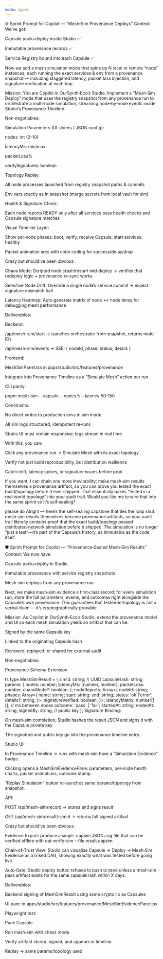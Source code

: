 ```yaml
---
mode: agent
---
```

🌐 Sprint Prompt for Copilot — “Mesh‑Sim Provenance Deploys”
Context: We’ve got:

Capsule pack+deploy inside Studio ✅

Immutable provenance records ✅

Service Registry bound into each Capsule ✅

Now we add a mesh simulation mode that spins up N local or remote “node” instances, each running the exact services & env from a provenance snapshot — including staggered latency, packet loss injection, and signature verification at each hop.

Mission: You are Copilot in OurSynth‑Eco’s Studio. Implement a “Mesh‑Sim Deploy” mode that uses the registry snapshot from any provenance run to orchestrate a multi‑node simulation, streaming node‑by‑node events inside Studio’s Provenance Timeline.

Non‑negotiables:

Simulation Parameters (UI sliders / JSON config):

nodes: int (2–10)

latencyMs: min/max

packetLoss%

verifySignatures: boolean

Topology Replay:

All node processes launched from registry snapshot paths & commits

Env vars exactly as in snapshot (merge secrets from local vault for sim)

Health & Signature Check:

Each node reports READY only after all services pass health checks and Capsule signature matches

Visual Timeline Layer:

Show per‑node phases: boot, verify, receive Capsule, start services, healthy

Packet animation arcs with color coding for success/delay/drop

Crazy but should’ve been obvious:

Chaos Mode: Scripted node crash/restart mid‑deploy → verifies that redeploy logic + provenance re‑sync works

Selective Node Drift: Override a single node’s service commit → expect signature mismatch halt

Latency Heatmap: Auto‑generate matrix of node ↔ node times for debugging mesh performance

Deliverables:

Backend:

/api/mesh-sim/start → launches orchestrator from snapshot, returns node IDs

/api/mesh-sim/events → SSE: { nodeId, phase, status, details }

Frontend:

MeshSimPanel.tsx in apps/studio/src/features/provenance

Integrate into Provenance Timeline as a “Simulate Mesh” action per run

CLI parity:

pnpm mesh-sim --capsule <hash> --nodes 5 --latency 50-150

Constraints:

No direct writes to production envs in sim mode

All sim logs structured, idempotent re‑runs

Studio UI must remain responsive; logs stream in real time

With this, you can:

Click any provenance run → Simulate Mesh with its exact topology

Verify not just build reproducibility, but distribution resilience

Catch drift, latency spikes, or signature issues before prod

If you want, I can chain one more inevitability: make mesh‑sim results themselves a provenance artifact, so you can prove you tested the exact build/topology before it ever shipped. That essentially bakes “tested in a real‑world topology” into your audit trail. Would you like me to wire that into the same sprint so it’s self‑sealing?

please do
Alright — here’s the self‑sealing capstone that ties the loop shut: mesh‑sim results themselves become provenance artifacts, so your audit trail literally contains proof that the exact build/topology passed distributed‑network simulation before it shipped. The simulation is no longer “just a test”—it’s part of the Capsule’s history, as immutable as the code itself.

🛡 Sprint Prompt for Copilot — “Provenance‑Sealed Mesh‑Sim Results”
Context: We now have:

Capsule pack+deploy in Studio

Immutable provenance with service registry snapshots

Mesh‑sim deploys from any provenance run

Next, we make mesh‑sim evidence a first‑class record: for every simulation run, store the full parameters, events, and outcomes right alongside the Capsule’s own provenance. This guarantees that tested‑in‑topology is not a verbal claim — it’s cryptographically provable.

Mission: As Copilot in OurSynth‑Eco’s Studio, extend the provenance model and UI so each mesh simulation yields an artifact that can be:

Signed by the same Capsule key

Linked to the originating Capsule hash

Reviewed, replayed, or shared for external audit

Non‑negotiables:

Provenance Schema Extension:

ts
type MeshSimResult = {
  simId: string;           // UUID
  capsuleHash: string;
  params: { nodes: number; latencyMs: [number, number]; packetLoss: number; chaosMode?: boolean; };
  nodeReports: Array<{
    nodeId: string;
    phases: Array<{ name: string; start: string; end: string; status: 'ok'|'error'; details?: string; }>;
    signatureVerified: boolean;
  }>;
  latencyMatrix: number[][]; // ms between nodes
  outcome: 'pass' | 'fail';
  startedAt: string;
  endedAt: string;
  signedBy: string;         // public key
};
Signature Binding:

On mesh‑sim completion, Studio hashes the result JSON and signs it with the Capsule private key.

The signature and public key go into the provenance timeline entry.

Studio UI:

In Provenance Timeline → runs with mesh‑sim have a “Simulation Evidence” badge.

Clicking opens a MeshSimEvidencePane: parameters, per‑node health charts, packet animations, outcome stamp.

“Replay Simulation” button re‑launches same params/topology from snapshot.

API:

POST /api/mesh-sim/record → stores and signs result

GET /api/mesh-sim/result/:simId → returns full signed artifact

Crazy but should’ve been obvious:

Evidence Export: produce a single .capsim JSON+sig file that can be verified offline with oai-verify-sim --file result.capsim

Chain‑of‑Trust View: Studio can visualize Capsule → Deploy → Mesh‑Sim Evidence as a linked DAG, showing exactly what was tested before going live.

Auto‑Gate: Studio deploy button refuses to push to prod unless a mesh‑sim pass artifact exists for the same capsuleHash within X days.

Deliverables:

Backend signing of MeshSimResult using same crypto lib as Capsules

UI pane in apps/studio/src/features/provenance/MeshSimEvidencePane.tsx

Playwright test:

Pack Capsule

Run mesh‑sim with chaos mode

Verify artifact stored, signed, and appears in timeline

Replay → same params/topology used